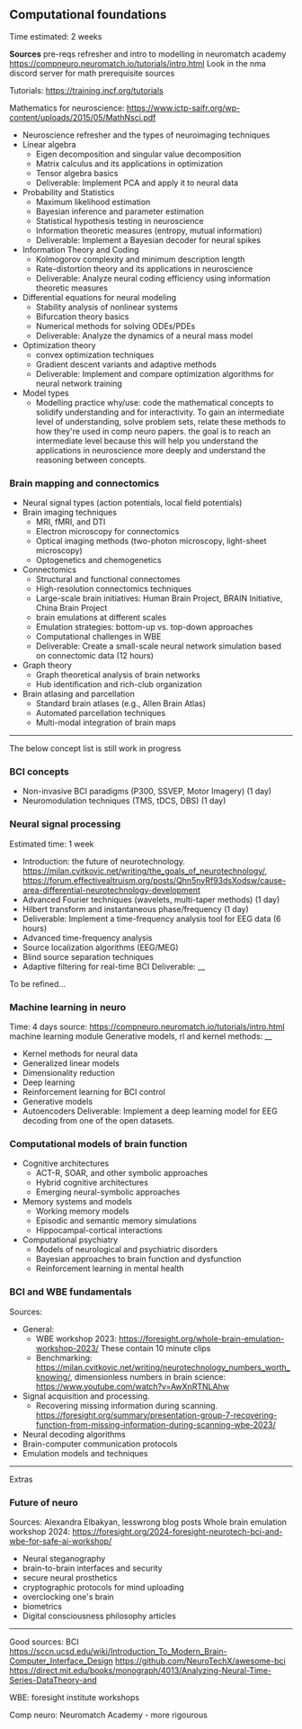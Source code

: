 
## Computational foundations 
Time estimated: 2 weeks

**Sources** 
pre-reqs refresher and intro to modelling in neuromatch academy https://compneuro.neuromatch.io/tutorials/intro.html
Look in the nma discord server for math prerequisite sources

Tutorials: https://training.incf.org/tutorials

Mathematics for neuroscience: https://www.ictp-saifr.org/wp-content/uploads/2015/05/MathNsci.pdf

- Neuroscience refresher and the types of neuroimaging techniques 
- Linear algebra 
	- Eigen decomposition and singular value decomposition 
	- Matrix calculus and its applications in optimization 
	- Tensor algebra basics 
	- Deliverable: Implement PCA and apply it to neural data 
- Probability and Statistics
	- Maximum likelihood estimation
	- Bayesian inference and parameter estimation 
	- Statistical hypothesis testing in neuroscience
	- Information theoretic measures (entropy, mutual information)
	- Deliverable: Implement a Bayesian decoder for neural spikes 
- Information Theory and Coding
	- Kolmogorov complexity and minimum description length 
	- Rate-distortion theory and its applications in neuroscience
	- Deliverable: Analyze neural coding efficiency using information theoretic measures
- Differential equations for neural modeling
	- Stability analysis of nonlinear systems 
	- Bifurcation theory basics 
	- Numerical methods for solving ODEs/PDEs
	- Deliverable: Analyze the dynamics of a neural mass model
- Optimization theory
	- convex optimization techniques 
	- Gradient descent variants and adaptive methods
	- Deliverable: Implement and compare optimization algorithms for neural network training 
- Model types
	- Modelling practice
why/use: 
code the mathematical concepts to solidify understanding and for interactivity. To gain an intermediate level of understanding, solve problem sets, relate these methods to how they're used in comp neuro papers.
the goal is to reach an intermediate level because this will help you understand the applications in neuroscience more deeply and understand the reasoning between concepts.

### Brain mapping and connectomics
- Neural signal types (action potentials, local field potentials)
- Brain imaging techniques
    - MRI, fMRI, and DTI
    - Electron microscopy for connectomics
    - Optical imaging methods (two-photon microscopy, light-sheet microscopy)
    - Optogenetics and chemogenetics
- Connectomics 
    - Structural and functional connectomes
    - High-resolution connectomics techniques
    - Large-scale brain initiatives: Human Brain Project, BRAIN Initiative, China Brain Project
    - brain emulations at different scales
    - Emulation strategies: bottom-up vs. top-down approaches
    - Computational challenges in WBE
    - Deliverable: Create a small-scale neural network simulation based on connectomic data (12 hours)
- Graph theory
    - Graph theoretical analysis of brain networks
    - Hub identification and rich-club organization
- Brain atlasing and parcellation
    - Standard brain atlases (e.g., Allen Brain Atlas)
    - Automated parcellation techniques
    - Multi-modal integration of brain maps
---
The below concept list is still work in progress
### BCI concepts
- Non-invasive BCI paradigms (P300, SSVEP, Motor Imagery) (1 day)
- Neuromodulation techniques (TMS, tDCS, DBS) (1 day)
### Neural signal processing
Estimated time: 1 week
- Introduction: the future of neurotechnology. https://milan.cvitkovic.net/writing/the_goals_of_neurotechnology/, https://forum.effectivealtruism.org/posts/Qhn5nyRf93dsXodsw/cause-area-differential-neurotechnology-development
- Advanced Fourier techniques (wavelets, multi-taper methods) (1 day)
- Hilbert transform and instantaneous phase/frequency (1 day) 
- Deliverable: Implement a time-frequency analysis tool for EEG data (6 hours)
- Advanced time-frequency analysis 
- Source localization algorithms (EEG/MEG) 
- Blind source separation techniques 
- Adaptive filtering for real-time BCI 
Deliverable: __

To be refined...

### Machine learning in neuro
Time: 4 days
source: https://compneuro.neuromatch.io/tutorials/intro.html machine learning module
Generative models, rl and kernel methods: __
- Kernel methods for neural data
- Generalized linear models
- Dimensionality reduction
- Deep learning
- Reinforcement learning for BCI control
- Generative models
- Autoencoders
Deliverable: Implement a deep learning model for EEG decoding from one of the open datasets.



### Computational models of brain function
- Cognitive architectures
    - ACT-R, SOAR, and other symbolic approaches
    - Hybrid cognitive architectures
    - Emerging neural-symbolic approaches
- Memory systems and models
    - Working memory models
    - Episodic and semantic memory simulations
    - Hippocampal-cortical interactions
- Computational psychiatry
    - Models of neurological and psychiatric disorders
    - Bayesian approaches to brain function and dysfunction
    - Reinforcement learning in mental health
### BCI and WBE fundamentals
Sources: 
- General: 
	- WBE workshop 2023: https://foresight.org/whole-brain-emulation-workshop-2023/ These contain 10 minute clips
	- Benchmarking: https://milan.cvitkovic.net/writing/neurotechnology_numbers_worth_knowing/, dimensionless numbers in brain science: https://www.youtube.com/watch?v=AwXnRTNLAhw
- Signal acquisition and processing. 
	- Recovering missing information during scanning. https://foresight.org/summary/presentation-group-7-recovering-function-from-missing-information-during-scanning-wbe-2023/
- Neural decoding algorithms
- Brain-computer communication protocols
- Emulation models and techniques


---
Extras
### Future of neuro
Sources: Alexandra Elbakyan, lesswrong blog posts 
Whole brain emulation workshop 2024: https://foresight.org/2024-foresight-neurotech-bci-and-wbe-for-safe-ai-workshop/
- Neural steganography 
- brain-to-brain interfaces and security
- secure neural prosthetics
- cryptographic protocols for mind uploading
- overclocking one's brain
- biometrics 
- Digital consciousness philosophy articles

---
Good sources:
BCI
https://sccn.ucsd.edu/wiki/Introduction_To_Modern_Brain-Computer_Interface_Design
https://github.com/NeuroTechX/awesome-bci
https://direct.mit.edu/books/monograph/4013/Analyzing-Neural-Time-Series-DataTheory-and

WBE:
foresight institute workshops

Comp neuro:
Neuromatch Academy - more rigourous